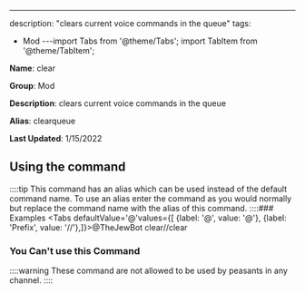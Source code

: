 ---
description: "clears current voice commands in the queue"
tags:
  - Mod
---import Tabs from '@theme/Tabs';
import TabItem from '@theme/TabItem';

**Name**: clear

**Group**: Mod

**Description**: clears current voice commands in the queue

**Alias**: clearqueue

**Last Updated**: 1/15/2022

## Using the command



::::tip
This command has an alias which can be used instead of the default command name. To use an alias enter the command as you would normally but replace the command name with the alias of this command.
::::### Examples
<Tabs defaultValue='@'values={[ {label: '@', value: '@'}, {label: 'Prefix', value: '//'},]}><TabItem value='@'>@TheJewBot clear</TabItem><TabItem value='//'>//clear</TabItem></Tabs>

### You Can't use this Command
::::warning These command are not allowed to be used by peasants in any channel.
::::